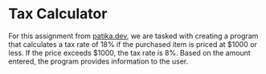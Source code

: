 # Tax Calculator

For this assignment from [patika.dev](https://patika.dev), we are tasked with creating a program that calculates a tax rate of 18% if the purchased item is priced at $1000 or less. If the price exceeds $1000, the tax rate is 8%. Based on the amount entered, the program provides information to the user.